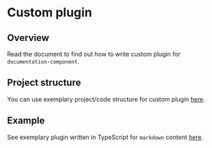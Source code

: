 # Custom plugin

## Overview

Read the document to find out how to write custom plugin for `documentation-component`.

## Project structure

You can use exemplary project/code structure for custom plugin [here](../templates/project-structure-templates/plugin).

## Example

See exemplary plugin written in TypeScript for `markdown` content [here](https://github.com/kyma-incubator/documentation-component/tree/master/packages/markdown-render-engine/src/plugins/tabs).
